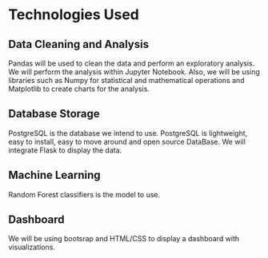 # Technologies Used

## Data Cleaning and Analysis
Pandas will be used to clean the data and perform an exploratory analysis. We will perform the analysis within Jupyter Notebook. Also, we will be using libraries such as Numpy for statistical and mathematical operations and Matplotlib to create charts for the analysis. 

## Database Storage
PostgreSQL is the database we intend to use. PostgreSQL is lightweight, easy to install, easy to move around and open source DataBase. We will integrate Flask to display the data. 

## Machine Learning
Random Forest classifiers is the model to use. 

## Dashboard
We will be using bootsrap and HTML/CSS to display a dashboard with visualizations.